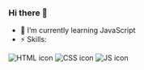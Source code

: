 ### Hi there 👋 
- 🌱 I’m currently learning JavaScript
- ⚡ Skills:


<img src="https://img.shields.io/badge/-HTML-orange?style=plastic-square&logo=html5&logoColor=white" alt="HTML icon"> <img src="https://img.shields.io/badge/-CSS-1572B6?style=plastic-square&logo=css3&logoColor=white" alt="CSS icon"> <img src="https://img.shields.io/badge/-JS_learning-yellow?style=plastic-square&logo=javascript&logoColor=white" alt="JS icon">


